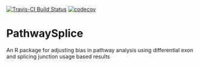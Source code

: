 [![Travis-CI Build Status](https://travis-ci.org/SCCC-BBC/PathwaySplice.svg?branch=master)](https://travis-ci.org/SCCC-BBC/PathwaySplice)
[![codecov](https://codecov.io//SCCC-BBC/PathwaySplice/branch/master/graph/badge.svg)](https://codecov.io/gh/SCCC-BBC/PathwaySplice)
# PathwaySplice
An R package for adjusting bias in pathway analysis using differential exon and splicing junction usage based results


